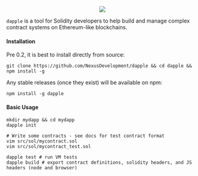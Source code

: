 <p align="center">
  <img src="http://ipfs.pics/ipfs/QmPQcPiaep6Bfp956b5xLDaQdtQVtAWBT9QjWNRiL9y8Cw"/>
</p>


`dapple` is a tool for Solidity developers to help build and manage complex contract systems on Ethereum-like blockchains.

#### Installation

Pre 0.2, it is best to install directly from source:

`git clone https://github.com/NexusDevelopment/dapple && cd dapple && npm install -g`

Any stable releases (once they exist) will be available on npm:

`npm install -g dapple`

#### Basic Usage

```
mkdir mydapp && cd mydapp
dapple init

# Write some contracts - see docs for test contract format
vim src/sol/mycontract.sol
vim src/sol/mycontract_test.sol

dapple test # run VM tests
dapple build # export contract definitions, solidity headers, and JS headers (node and browser)
```

